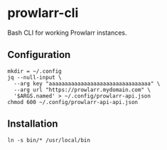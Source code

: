# prowlarr-cli

Bash CLI for working Prowlarr instances.

## Configuration

```
mkdir = ~/.config
jq --null-input \
  --arg key "aaaaaaaaaaaaaaaaaaaaaaaaaaaaaaaa" \
  --arg url "https://prowlarr.mydomain.com" \
  '$ARGS.named' > ~/.config/prowlarr-api.json
chmod 600 ~/.config/prowlarr-api-api.json
```

## Installation

```
ln -s bin/* /usr/local/bin
```
